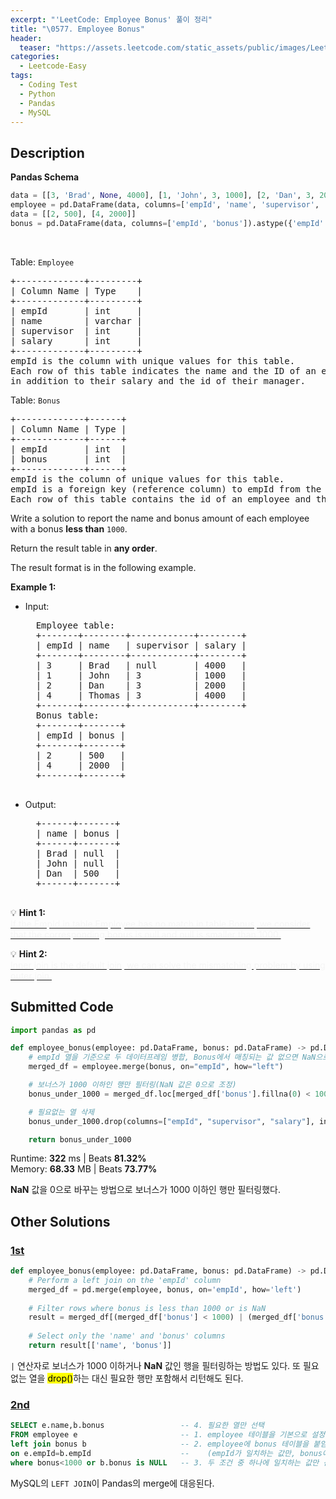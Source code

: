 ```yaml
---
excerpt: "'LeetCode: Employee Bonus' 풀이 정리"
title: "\0577. Employee Bonus"
header:
  teaser: "https://assets.leetcode.com/static_assets/public/images/LeetCode_Sharing.png"
categories:
  - Leetcode-Easy
tags:
  - Coding Test
  - Python
  - Pandas
  - MySQL
---
```


## <i class="fa-solid fa-file-lines"></i> Description

**Pandas Schema**
```python
data = [[3, 'Brad', None, 4000], [1, 'John', 3, 1000], [2, 'Dan', 3, 2000], [4, 'Thomas', 3, 4000]]
employee = pd.DataFrame(data, columns=['empId', 'name', 'supervisor', 'salary']).astype({'empId':'Int64', 'name':'object', 'supervisor':'Int64', 'salary':'Int64'})
data = [[2, 500], [4, 2000]]
bonus = pd.DataFrame(data, columns=['empId', 'bonus']).astype({'empId':'Int64', 'bonus':'Int64'})
```
<br>

Table: `Employee`
<pre>
+-------------+---------+
| Column Name | Type    |
+-------------+---------+
| empId       | int     |
| name        | varchar |
| supervisor  | int     |
| salary      | int     |
+-------------+---------+
empId is the column with unique values for this table.
Each row of this table indicates the name and the ID of an employee
in addition to their salary and the id of their manager.
</pre>

Table: `Bonus`
<pre>
+-------------+------+
| Column Name | Type |
+-------------+------+
| empId       | int  |
| bonus       | int  |
+-------------+------+
empId is the column of unique values for this table.
empId is a foreign key (reference column) to empId from the Employee table.
Each row of this table contains the id of an employee and their respective bonus.
</pre>

Write a solution to report the name and bonus amount of each employee with a bonus **less than** `1000`.

Return the result table in **any order**.

The result format is in the following example.

**Example 1:**

- Input:
    <pre>
    Employee table:
    +-------+--------+------------+--------+
    | empId | name   | supervisor | salary |
    +-------+--------+------------+--------+
    | 3     | Brad   | null       | 4000   |
    | 1     | John   | 3          | 1000   |
    | 2     | Dan    | 3          | 2000   |
    | 4     | Thomas | 3          | 4000   |
    +-------+--------+------------+--------+
    Bonus table:
    +-------+-------+
    | empId | bonus |
    +-------+-------+
    | 2     | 500   |
    | 4     | 2000  |
    +-------+-------+
    </pre>
- Output:
    <pre>
    +------+-------+
    | name | bonus |
    +------+-------+
    | Brad | null  |
    | John | null  |
    | Dan  | 500   |
    +------+-------+
    </pre>

💡 **Hint 1:**   
<u><span style="color:#F5F5F5">If the EmpId in table Employee has no match in table Bonus, we consider that the corresponding bonus is null and null is smaller than 1000.</span></u>

💡 **Hint 2:**   
<u><span style="color:#F5F5F5">Inner join is the default join, we can solve the mismatching problem by using outer join.</span></u>

## <i class="fa-solid fa-cloud-arrow-up"></i> Submitted Code

```python
import pandas as pd

def employee_bonus(employee: pd.DataFrame, bonus: pd.DataFrame) -> pd.DataFrame:
    # empId 열을 기준으로 두 데이터프레임 병합, Bonus에서 매칭되는 값 없으면 NaN으로 채우기
    merged_df = employee.merge(bonus, on="empId", how="left")

    # 보너스가 1000 이하인 행만 필터링(NaN 값은 0으로 조정)
    bonus_under_1000 = merged_df.loc[merged_df['bonus'].fillna(0) < 1000]

    # 필요없는 열 삭제
    bonus_under_1000.drop(columns=["empId", "supervisor", "salary"], inplace=True)

    return bonus_under_1000
```
<i class="fa-solid fa-clock"></i> Runtime: **322** ms \| Beats **81.32%**    
<i class="fa-solid fa-memory"></i> Memory: **68.33** MB \| Beats **73.77%**

**NaN** 값을 0으로 바꾸는 방법으로 보너스가 1000 이하인 행만 필터링했다.

## <i class="fa-solid fa-flask"></i> Other Solutions

### <a href="https://leetcode.com/problems/employee-bonus/solutions/5652487/pandas-100-working-solution/?envType=problem-list-v2&envId=2s2fta2m" target="_blank">1st</a>

```python
def employee_bonus(employee: pd.DataFrame, bonus: pd.DataFrame) -> pd.DataFrame:
    # Perform a left join on the 'empId' column
    merged_df = pd.merge(employee, bonus, on='empId', how='left')
    
    # Filter rows where bonus is less than 1000 or is NaN
    result = merged_df[(merged_df['bonus'] < 1000) | (merged_df['bonus'].isna())]
    
    # Select only the 'name' and 'bonus' columns
    return result[['name', 'bonus']]    
```
`|` 연산자로 보너스가 1000 이하거나 **NaN** 값인 행을 필터링하는 방법도 있다. 또 필요없는 열을 <mark>drop()</mark>하는 대신 필요한 행만 포함해서 리턴해도 된다.

### <a href="https://leetcode.com/problems/employee-bonus/solutions/6984729/employee-bonus-by-saktheesh_a-5es1/" target="_blank">2nd</a>

```sql
SELECT e.name,b.bonus                 -- 4. 필요한 열만 선택
FROM employee e                       -- 1. employee 테이블을 기본으로 설정(별칭 e)
left join bonus b                     -- 2. employee에 bonus 테이블을 붙임
on e.empId=b.empId                    --    (empId가 일치하는 값만, bonus에 empId가 없으면 NULL)
where bonus<1000 or b.bonus is NULL   -- 3. 두 조건 중 하나에 일치하는 값만 선택
```
MySQL의 `LEFT JOIN`이 Pandas의 merge에 대응된다.
